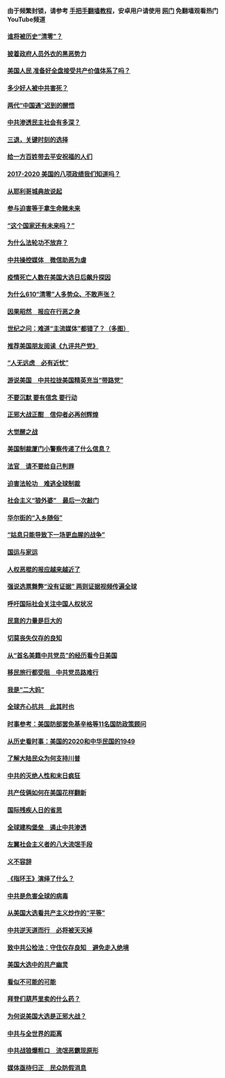 #### 由于频繁封锁，请参考 [手把手翻墙教程](https://github.com/gfw-breaker/guides/wiki/)，安卓用户请使用 [网门](https://github.com/gfw-breaker/nogfw/blob/master/dl.md?t=02050400) 免翻墙观看热门YouTube频道 

#### [谁将被历史“清零”？](../pages/73/417485.md?t=02050400) 

#### [披着政府人员外衣的黑恶势力](../pages/73/417442.md?t=02050400) 

#### [美国人民 准备好全盘接受共产价值体系了吗？](../pages/73/417491.md?t=02050400) 

#### [多少好人被中共害死？](../pages/73/417144.md?t=02050400) 

#### [两代“中国通”迟到的醒悟](../pages/73/417064.md?t=02050400) 

#### [中共渗透民主社会有多深？](../pages/73/417063.md?t=02050400) 

#### [三退，关键时刻的选择](../pages/73/416969.md?t=02050400) 

#### [给一方百姓带去平安祝福的人们](../pages/73/416941.md?t=02050400) 

#### [2017-2020  美国的八项政绩我们知道吗？](../pages/73/416968.md?t=02050400) 

#### [从耶利哥城典故说起](../pages/73/416892.md?t=02050400) 

#### [参与迫害等于拿生命赌未来](../pages/73/416856.md?t=02050400) 

#### [“这个国家还有未来吗？”](../pages/73/416852.md?t=02050400) 

#### [为什么法轮功不放弃？](../pages/73/416864.md?t=02050400) 

#### [中共操控媒体　微信助恶为虐](../pages/73/416724.md?t=02050400) 

#### [疫情死亡人数在美国大选日后飙升探因](../pages/73/416606.md?t=02050400) 

#### [为什么610“清零”人多势众、不敢声张？](../pages/73/416632.md?t=02050400) 

#### [因果昭然　报应在行恶之身](../pages/73/416582.md?t=02050400) 

#### [世纪之问：难道“主流媒体”都错了？（多图）](../pages/73/416571.md?t=02050400) 

#### [推荐美国朋友阅读《九评共产党》](../pages/73/416510.md?t=02050400) 

#### [“人无远虑　必有近忧”](../pages/73/416513.md?t=02050400) 

#### [游说美国　中共拉拢美国精英充当“带路党”](../pages/73/416529.md?t=02050400) 

#### [不要沉默 要有信念 要行动](../pages/73/416457.md?t=02050400) 

#### [正邪大战正酣　信仰者必再创辉煌](../pages/73/416433.md?t=02050400) 

#### [大觉醒之战](../pages/73/416456.md?t=02050400) 

#### [美国制裁厦门小警察传递了什么信息？](../pages/73/416432.md?t=02050400) 

#### [法官　请不要给自己判罪](../pages/73/416379.md?t=02050400) 

#### [迫害法轮功　难逃全球制裁](../pages/73/416380.md?t=02050400) 

#### [社会主义“狼外婆”　最后一次敲门](../pages/73/416394.md?t=02050400) 

#### [华尔街的“入乡随俗”](../pages/73/416395.md?t=02050400) 

#### [“姑息只能导致下一场更血腥的战争”](../pages/73/416223.md?t=02050400) 

#### [国运与家运](../pages/73/416224.md?t=02050400) 

#### [人权恶棍的报应越来越近了](../pages/73/416276.md?t=02050400) 

#### [强说选票舞弊“没有证据” 两则证据视频传遍全球](../pages/73/416227.md?t=02050400) 

#### [呼吁国际社会关注中国人权状况](../pages/73/416135.md?t=02050400) 

#### [民意的力量是巨大的](../pages/73/416222.md?t=02050400) 

#### [切莫丧失仅存的良知](../pages/73/416134.md?t=02050400) 

#### [从“首名美籍中共党员”的经历看今日美国](../pages/73/416114.md?t=02050400) 

#### [移民旅行都受阻　中共党员路难行](../pages/73/416033.md?t=02050400) 

#### [我是“二大妈”](../pages/73/415529.md?t=02050400) 

#### [全球齐心抗共　此其时也](../pages/73/415989.md?t=02050400) 

#### [时事参考：美国防部罢免基辛格等11名国防政策顾问](../pages/73/415970.md?t=02050400) 

#### [从历史看时事：美国的2020和中华民国的1949](../pages/73/415949.md?t=02050400) 

#### [了解大陆民众为何支持川普](../pages/73/415950.md?t=02050400) 

#### [中共的灭绝人性和末日疯狂](../pages/73/415944.md?t=02050400) 

#### [共产伎俩如何在美国花样翻新](../pages/73/415908.md?t=02050400) 

#### [国际残疾人日的省思](../pages/73/415849.md?t=02050400) 

#### [全球建构堡垒　遏止中共渗透](../pages/73/415850.md?t=02050400) 

#### [左翼社会主义者的八大流氓手段](../pages/73/415802.md?t=02050400) 

#### [义不容辞](../pages/73/415807.md?t=02050400) 

#### [《指环王》演绎了什么？](../pages/73/415739.md?t=02050400) 

#### [中共是危害全球的病毒](../pages/73/415569.md?t=02050400) 

#### [从美国大选看共产主义炒作的“平等”](../pages/73/415654.md?t=02050400) 

#### [中共逆天道而行　必将被天灭掉](../pages/73/415626.md?t=02050400) 

#### [致中共公检法：守住仅存良知　避免走入绝境](../pages/73/415627.md?t=02050400) 

#### [美国大选中的共产幽灵](../pages/73/415618.md?t=02050400) 

#### [看似不可能的可能](../pages/73/415619.md?t=02050400) 

#### [拜登们葫芦里卖的什么药？](../pages/73/415531.md?t=02050400) 

#### [为何说美国大选是正邪大战？](../pages/73/415530.md?t=02050400) 

#### [中共与全世界的距离](../pages/73/415435.md?t=02050400) 

#### [中共战狼爆粗口　流氓恶霸现原形](../pages/73/415426.md?t=02050400) 

#### [媒体亟待归正　民众防假消息](../pages/73/415402.md?t=02050400) 

